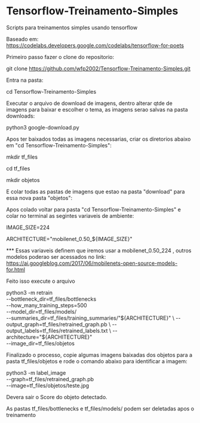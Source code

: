 # Tensorflow-Treinamento-Simples
Scripts para treinamentos simples usando tensorflow

Baseado em: https://codelabs.developers.google.com/codelabs/tensorflow-for-poets

Primeiro passo fazer o clone do repositorio:

git clone https://github.com/wfp2002/Tensorflow-Treinamento-Simples.git

Entra na pasta:

cd Tensorflow-Treinamento-Simples


Executar o arquivo de download de imagens, dentro alterar qtde de imagens para baixar e escolher o tema, as imagens serao salvas na pasta downloads:

python3 google-download.py


Apos ter baixados todas as imagens necessarias, criar os diretorios abaixo em "cd Tensorflow-Treinamento-Simples":

mkdir tf_files

cd tf_files

mkdir objetos


E colar todas as pastas de imagens que estao na pasta "download" para essa nova pasta "objetos":

Apos colado voltar para pasta "cd Tensorflow-Treinamento-Simples" e colar no terminal as segintes variaveis de ambiente:


IMAGE_SIZE=224

ARCHITECTURE="mobilenet_0.50_${IMAGE_SIZE}"

*** Essas variaveis definem que iremos usar a mobilenet_0.50_224 , outros modelos poderao ser acessados no link: 
https://ai.googleblog.com/2017/06/mobilenets-open-source-models-for.html

Feito isso execute o arquivo

python3 -m retrain \
  --bottleneck_dir=tf_files/bottlenecks \
  --how_many_training_steps=500 \
  --model_dir=tf_files/models/ \
  --summaries_dir=tf_files/training_summaries/"${ARCHITECTURE}" \
  --output_graph=tf_files/retrained_graph.pb \
  --output_labels=tf_files/retrained_labels.txt \
  --architecture="${ARCHITECTURE}" \
  --image_dir=tf_files/objetos


Finalizado o processo, copie algumas imagens baixadas dos objetos para a pasta tf_files/objetos e rode o comando abaixo para identificar a imagem:


python3 -m label_image \
    --graph=tf_files/retrained_graph.pb  \
    --image=tf_files/objetos/teste.jpg

Devera sair o Score do objeto detectado.

As pastas tf_files/bottlenecks e tf_files/models/ podem ser deletadas apos o treinamento
